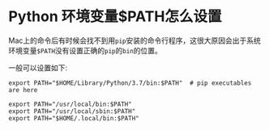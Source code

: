 # Python 环境变量$PATH怎么设置

Mac上的命令后有时候会找不到用`pip`安装的命令行程序，这很大原因会出于系统环境变量`$PATH`没有设置正确的`pip`的`bin`的位置。

一般可以设置如下:
```
export PATH="$HOME/Library/Python/3.7/bin:$PATH"  # pip executables are here

export PATH="/usr/local/bin:$PATH"
export PATH="/usr/local/sbin:$PATH"
export PATH="$HOME/.local/bin:$PATH"
```
